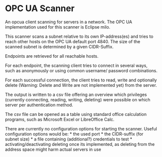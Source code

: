 # OPC UA Scanner
An opcua client scanning for servers in a network. The OPC UA implementation used for this scanner is Eclipse milo.

This scanner scans a subnet relative to its own IP-address(es) and tries to reach other hosts on the OPC UA default
port 4840. The size of the scanned subnet is determined by a given CIDR-Suffix.

Endpoints are retrieved for all reachable hosts.

For each endpoint, the scanning client tries to connect in several ways, such as anonymously or using common username/
password combinations.

For each successful connection, the client tries to read, write and optionally delete (Warning:
Delete and Write are not implemented yet) from the server.

The output is written to a csv file offering an overview which privileges (currently connecting, reading, writing,
deleting) were possible on which server per authentication method.

The csv file can be opened as a table using standard office calculation programs, such as Microsoft Excel or LibreOffice
Calc.


There are currently no configuration options for starting the scanner. Useful configuration options would be:
    * the used port
    * the CIDR-suffix (for subnet size)
    * a file containing (additional?) credentials to test
    * activating/deactivating deleting once its implemented, as deleting from the address space might harm actual
        servers in use